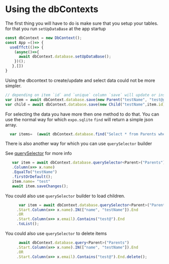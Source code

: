 # Using the dbContexts

The first thing you will have to do is make sure that you setup your tables.
for that you run `setUpDataBase` at the app startup

```ts
const dbContext = new DbContext();
const App =()=> {
  useEffct(()=> {
    (async()=>{
      await dbContext.database.setUpDataBase();
    })();
   },[])
}

```

Using the dbcontext to create/update and select data could not be more simpler.

```ts
// depending on item `id` and `unique` column `save` will update or insert the item
var item = await dbContext.database.save(new Parent("testName", "test@gmail.com"));
var child = await dbContext.database.save(new Child("testName",item.id));
```

For selecting the data you have more then one method to do that.
You can use the normal way for which `expo.sqlite`
`find` will return a simple json array.
```ts
  var items=  (await dbContext.database.find("Select * from Parents where (name in (?,?)) OR (email like %?%)", ["name", "testName","test@" ])) as Parent[];
```

There is also another way for which you can use `querySelector` builder

See [querySelector](https://github.com/AlenToma/expo-sqlite-wrapper/blob/main/documentations/querySelector.md) for more info
```ts
   var item = await dbContext.database.querySelector<Parent>("Parents").Where
   .Column(x=> x.name)
   .EqualTo("testName")
   .firstOrDefault();
   item.name= "test"
   await item.saveChanges();
```

You could also use `querySelector` builder to load children.

```ts
      var item = await dbContext.database.querySelector<Parent>("Parents").LoadChildren<Child>("Childrens", "parentId", "id", "children", true).Where
     .Start.Column(x=> x.name).IN(["name", "testName"]).End
     .OR
     .Start.Column(x=> x.email).Contains("test@").End
     .toList();
```

You could also use `querySelector` to delete items
```ts
      await dbContext.database.query<Parent>("Parents")
     .Start.Column(x=> x.name).IN(["name", "testName"]).End
     .OR
     .Start.Column(x=> x.email).Contains("test@").End.delete();
```

